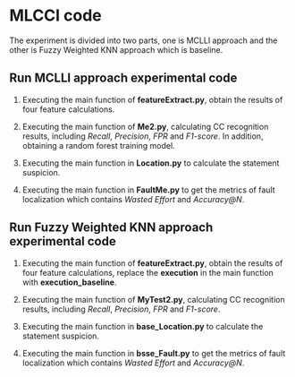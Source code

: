 # MLCCI code

The experiment is divided into two parts, one is MCLLI approach and the other is Fuzzy Weighted KNN approach which is baseline.

## Run MCLLI approach experimental code

1. Executing the main function of **featureExtract.py**, obtain the results of four feature calculations.

2. Executing the main function of **Me2.py**, calculating CC recognition results, including *Recall*, *Precision*, *FPR* and *F1-score*. In addition, obtaining a random forest training model.

3. Executing the main function in **Location.py** to calculate the statement suspicion.

4. Executing the main function in **FaultMe.py** to get the metrics of fault localization which contains *Wasted Effort* and *Accuracy@N*.


## Run Fuzzy Weighted KNN approach experimental code

1. Executing the main function of **featureExtract.py**, obtain the results of four feature calculations, replace the **execution** in the main function with **execution_baseline**.

2. Executing the main function of **MyTest2.py**, calculating CC recognition results, including *Recall*, *Precision*, *FPR* and *F1-score*.

3. Executing the main function in **base_Location.py** to calculate the statement suspicion.

4. Executing the main function in **bsse_Fault.py** to get the metrics of fault localization which contains *Wasted Effort* and *Accuracy@N*.
